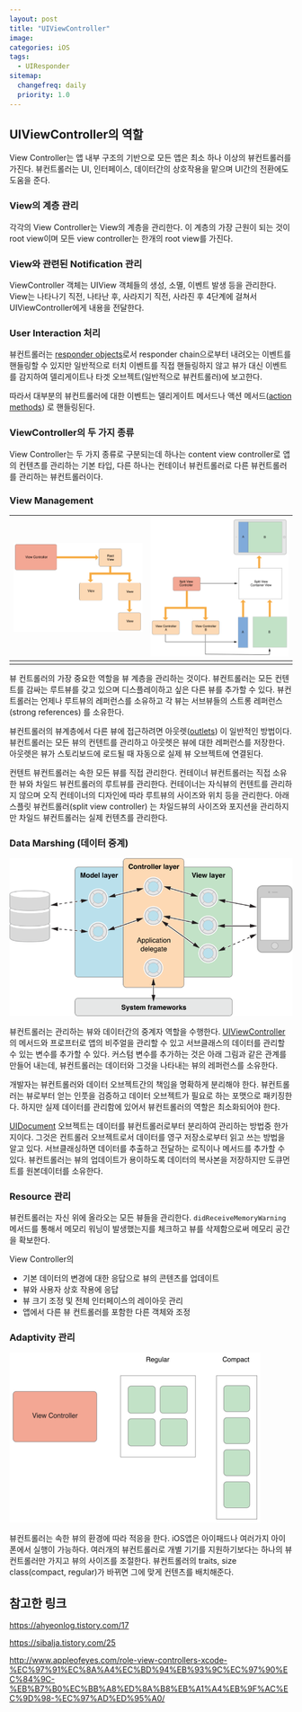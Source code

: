 ```yaml
---
layout: post
title: "UIViewController"
image:
categories: iOS
tags: 
  - UIResponder
sitemap:
  changefreq: daily
  priority: 1.0
---
```


## UIViewController의 역할

View Controller는 앱 내부 구조의 기반으로 모든 앱은 최소 하나 이상의 뷰컨트롤러를 가진다. 뷰컨트롤러는 UI, 인터페이스, 데이터간의 상호작용을 맡으며 UI간의 전환에도 도움을 준다.



### View의 계층 관리

각각의 View Controller는 View의 계층을 관리한다. 이 계층의 가장 근원이 되는 것이 root view이며 모든 view controller는 한개의 root view를 가진다. 



### View와 관련된 Notification 관리

ViewController 객체는 UIView 객체들의 생성, 소멸, 이벤트 발생 등을 관리한다. View는 나타나기 직전, 나타난 후, 사라지기 직전, 사라진 후 4단계에 걸쳐서 UIViewController에게 내용을 전달한다.



### User Interaction 처리

뷰컨트롤러는 [responder objects](https://developer.apple.com/library/content/documentation/General/Conceptual/Devpedia-CocoaApp/Responder.html#//apple_ref/doc/uid/TP40009071-CH1)로서 responder chain으로부터 내려오는 이벤트를 핸들링할 수 있지만 일반적으로 터치 이벤트를 직접 핸들링하지 않고 뷰가 대신 이벤트를 감지하여 델리게이트나 타겟 오브젝트(일반적으로 뷰컨트롤러)에 보고한다. 

따라서 대부분의 뷰컨트롤러에 대한 이벤트는 델리게이트 메서드나 액션 메서드([action methods](https://developer.apple.com/library/content/documentation/General/Conceptual/Devpedia-CocoaApp/TargetAction.html#//apple_ref/doc/uid/TP40009071-CH3)) 로 핸들링된다.



### ViewController의 두 가지 종류

View Controller는 두 가지 종류로 구분되는데 하나는 content view controller로 앱의 컨텐츠를 관리하는 기본 타입, 다른 하나는 컨테이너 뷰컨트롤러로 다른 뷰컨트롤러를 관리하는 뷰컨트롤러이다.



### View Management

| <img src="https://raw.githubusercontent.com/Neph3779/Blog-Image/forUpload/img/20210711192638.png" alt="image: ../Art/VCPG_ControllerHierarchy_fig_1-1_2x.png" style="zoom:50%;" /> | <img src="https://raw.githubusercontent.com/Neph3779/Blog-Image/forUpload/img/20210711192908.png" alt="image: ../Art/VCPG_ContainerViewController_fig_1-2_2x.png" style="zoom:50%;" /> |
| ------------------------------------------------------------ | ------------------------------------------------------------ |
|                                                              |                                                              |



뷰 컨트롤러의 가장 중요한 역할을 뷰 계층을 관리하는 것이다. 뷰컨트롤러는 모든 컨텐트를 감싸는 루트뷰를 갖고 있으며 디스플레이하고 싶은 다른 뷰를 추가할 수 있다. 뷰컨트롤러는 언제나 루트뷰의 레퍼런스를 소유하고 각 뷰는 서브뷰들의 스트롱 레퍼런스(strong references) 를 소유한다.



뷰컨트롤러의 뷰계층에서 다른 뷰에 접근하려면 아웃렛([outlets](https://developer.apple.com/library/content/documentation/General/Conceptual/Devpedia-CocoaApp/Outlet.html#//apple_ref/doc/uid/TP40009071-CH4)) 이 일반적인 방법이다. 뷰컨트롤러는 모든 뷰의 컨텐트를 관리하고 아웃렛은 뷰에 대한 레퍼런스를 저장한다. 아웃렛은 뷰가 스토리보드에 로드될 때 자동으로 실제 뷰 오브젝트에 연결된다.

컨텐트 뷰컨트롤러는 속한 모든 뷰를 직접 관리한다. 컨테이너 뷰컨트롤러는 직접 소유한 뷰와 차일드 뷰컨트롤러의 루트뷰를 관리한다. 컨테이너는 자식뷰의 컨텐트를 관리하지 않으며 오직 컨테이너의 디자인에 따라 루트뷰의 사이즈와 위치 등을 관리한다. 아래 스플릿 뷰컨트롤러(split view controller) 는 차일드뷰의 사이즈와 포지션을 관리하지만 차일드 뷰컨트롤러는 실제 컨텐츠를 관리한다.



### Data Marshing (데이터 중계)

![img](https://raw.githubusercontent.com/Neph3779/Blog-Image/forUpload/img/20210711194741.png)

뷰컨트롤러는 관리하는 뷰와 데이터간의 중계자 역할을 수행한다. [UIViewController](https://developer.apple.com/documentation/uikit/uiviewcontroller) 의 메서드와 프로프터로 앱의 비주얼을 관리할 수 있고 서브클래스의 데이터를 관리할 수 있는 변수를 추가할 수 있다. 커스텀 변수를 추가하는 것은 아래 그림과 같은 관계를 만들어 내는데, 뷰컨트롤러는 데이터와 그것을 나타내는 뷰의 레퍼런스를 소유한다.

개발자는 뷰컨트롤러와 데이터 오브젝트간의 책임을 명확하게 분리해야 한다. 뷰컨트롤러는 뷰로부터 얻는 인풋을 검증하고 데이터 오브젝트가 필요로 하는 포맷으로 패키징한다. 하지만 실제 데이터를 관리함에 있어서 뷰컨트롤러의 역할은 최소화되어야 한다.

[UIDocument](https://developer.apple.com/documentation/uikit/uidocument) 오브젝트는 데이터를 뷰컨트롤러로부터 분리하여 관리하는 방법중 한가지이다. 그것은 컨트롤러 오브젝트로서 데이터를 영구 저장소로부터 읽고 쓰는 방법을 알고 있다. 서브클래싱하면 데이터를 추출하고 전달하는 로직이나 메서드를 추가할 수 있다. 뷰컨트롤러는 뷰의 업데이트가 용이하도록 데이터의 복사본을 저장하지만 도큐먼트를 원본데이터를 소유한다.



### Resource 관리

뷰컨트롤러는 자신 위에 올라오는 모든 뷰들을 관리한다. `didReceiveMemoryWarning` 메서드를 통해서 메모리 워닝이 발생했는지를 체크하고 뷰를 삭제함으로써 메모리 공간을 확보한다.



View Controller의 

- 기본 데이터의 변경에 대한 응답으로 뷰의 콘텐츠를 업데이트
- 뷰와 사용자 상호 작용에 응답
- 뷰 크기 조정 및 전체 인터페이스의 레이아웃 관리
- 앱에서 다른 뷰 컨트롤러를 포함한 다른 객체와 조정



### Adaptivity 관리

<img src="https://raw.githubusercontent.com/Neph3779/Blog-Image/forUpload/img/20210711195332.png" alt="image: ../Art/VCPG_SizeClassChanges_fig_1-4_2x.png" style="zoom:50%;" />

뷰컨트롤러는 속한 뷰의 환경에 따라 적응을 한다. iOS앱은 아이패드나 여러가지 아이폰에서 실행이 가능하다. 여러개의 뷰컨트롤러로 개별 기기를 지원하기보다는 하나의 뷰컨트롤러만 가지고 뷰의 사이즈를 조절한다. 뷰컨트롤러의 traits, size class(compact, regular)가 바뀌면 그에 맞게 컨텐츠를 배치해준다.



## 참고한 링크

https://ahyeonlog.tistory.com/17

https://sibalja.tistory.com/25

http://www.appleofeyes.com/role-view-controllers-xcode-%EC%97%91%EC%8A%A4%EC%BD%94%EB%93%9C%EC%97%90%EC%84%9C-%EB%B7%B0%EC%BB%A8%ED%8A%B8%EB%A1%A4%EB%9F%AC%EC%9D%98-%EC%97%AD%ED%95%A0/